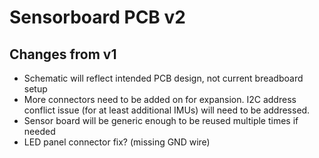# Sensorboard PCB v2

## Changes from v1

 * Schematic will reflect intended PCB design, not current breadboard setup
 * More connectors need to be added on for expansion. I2C address conflict issue (for at least additional IMUs) will need to be addressed.
 * Sensor board will be generic enough to be reused multiple times if needed
 * LED panel connector fix? (missing GND wire)